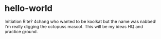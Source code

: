 hello-world
===========

Initiation Rite?
4chang who wanted to be koolkat but the name was nabbed! I'm really digging the octopuss mascot.
This will be my ideas HQ and practice ground.
